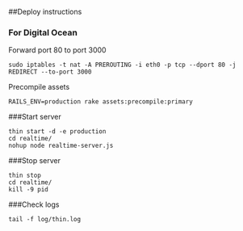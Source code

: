 ##Deploy instructions

### For Digital Ocean

Forward port 80 to port 3000
```
sudo iptables -t nat -A PREROUTING -i eth0 -p tcp --dport 80 -j REDIRECT --to-port 3000
```

Precompile assets
```
RAILS_ENV=production rake assets:precompile:primary
```

###Start server
```
thin start -d -e production
cd realtime/
nohup node realtime-server.js
```

###Stop server
```
thin stop
cd realtime/
kill -9 pid
```

###Check logs
```
tail -f log/thin.log
```
